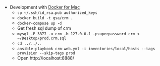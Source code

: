          
- Development with [Docker for Mac](https://www.docker.com/products/docker)
    - `cp ~/.ssh/id_rsa.pub authorized_keys`
    - `docker build -t gsa/crm .`
    - `docker-compose up -d`
    - Get fresh sql dump of crm
    - `mysql -P 3377 -u crm -h 127.0.0.1 -psuperpassword crm < ~/Desktop/prod.crm.sql`
    - `cd ../../..`
    - `ansible-playbook crm-web.yml -i inventories/local/hosts --tags provision --skip-tags prod`
    - Open http://localhost:8888/
